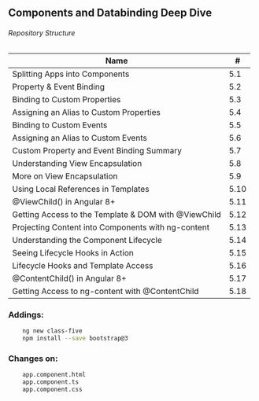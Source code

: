 ## Components and Databinding Deep Dive ##

<h6><p><i>Repository Structure </i></p></h6>

| Name                                                 | #    |
| ---------------------------------------------------- | ---- |
| Splitting Apps into Components                       | 5.1  |
| Property & Event Binding                             | 5.2  |
| Binding to Custom Properties                         | 5.3  |
| Assigning an Alias to Custom Properties              | 5.4  |
| Binding to Custom Events                             | 5.5  |
| Assigning an Alias to Custom Events                  | 5.6  |
| Custom Property and Event Binding Summary            | 5.7  |
| Understanding View Encapsulation                     | 5.8  |
| More on View Encapsulation                           | 5.9  |
| Using Local References in Templates                  | 5.10 |
| @ViewChild() in Angular 8+                           | 5.11 |
| Getting Access to the Template & DOM with @ViewChild | 5.12 |
| Projecting Content into Components with ng-content   | 5.13 |
| Understanding the Component Lifecycle                | 5.14 |
| Seeing Lifecycle Hooks in Action                     | 5.15 |
| Lifecycle Hooks and Template Access                  | 5.16 |
| @ContentChild() in Angular 8+                        | 5.17 |
| Getting Access to ng-content with @ContentChild      | 5.18 |


### Addings: ###
```sh
    ng new class-five
    npm install --save bootstrap@3

```


### Changes on: ###
```sh
    app.component.html
    app.component.ts
    app.component.css
```
